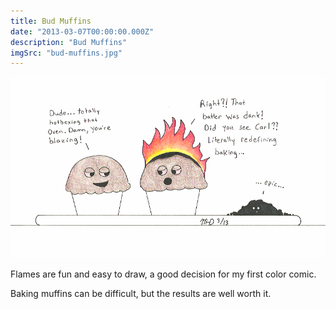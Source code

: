 ```yaml
---
title: Bud Muffins
date: "2013-03-07T00:00:00.000Z"
description: "Bud Muffins"
imgSrc: "bud-muffins.jpg"
---
```


![Bud Muffins](./bud-muffins.gif)

Flames are fun and easy to draw, a good decision for my first color comic.

Baking muffins can be difficult, but the results are well worth it.
